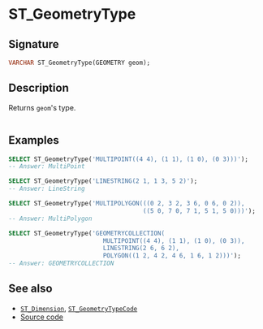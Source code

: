 # ST_GeometryType

## Signature

```sql
VARCHAR ST_GeometryType(GEOMETRY geom);
```

## Description

Returns `geom`'s type.

```{include} sfs-1-2-1.md
```

## Examples

```sql
SELECT ST_GeometryType('MULTIPOINT((4 4), (1 1), (1 0), (0 3)))');
-- Answer: MultiPoint
```

```sql
SELECT ST_GeometryType('LINESTRING(2 1, 1 3, 5 2)');
-- Answer: LineString
```

```sql
SELECT ST_GeometryType('MULTIPOLYGON(((0 2, 3 2, 3 6, 0 6, 0 2)),
                                     ((5 0, 7 0, 7 1, 5 1, 5 0)))');
-- Answer: MultiPolygon
```

```sql
SELECT ST_GeometryType('GEOMETRYCOLLECTION(
                          MULTIPOINT((4 4), (1 1), (1 0), (0 3)),
                          LINESTRING(2 6, 6 2),
                          POLYGON((1 2, 4 2, 4 6, 1 6, 1 2)))');
-- Answer: GEOMETRYCOLLECTION
```

## See also

* [`ST_Dimension`](../ST_Dimension),
  [`ST_GeometryTypeCode`](../ST_GeometryTypeCode)
* <a href="https://github.com/orbisgis/h2gis/blob/master/h2gis-functions/src/main/java/org/h2gis/functions/spatial/properties/ST_GeometryType.java" target="_blank">Source code</a>
